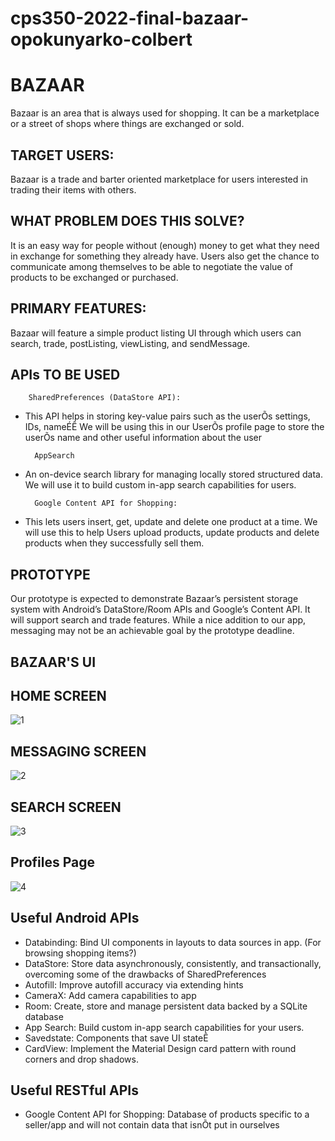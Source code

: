 # cps350-2022-final-bazaar-opokunyarko-colbert


# BAZAAR

Bazaar is an area that is always used for shopping. It can be a marketplace or a street of shops where things are exchanged or sold.


## TARGET USERS:

Bazaar is a trade and barter oriented marketplace for users interested in trading their items with others.


## WHAT PROBLEM DOES THIS SOLVE?

It is an easy way for people without (enough) money to get what they need in exchange for something they already have. Users also get the chance to communicate among themselves to be able to negotiate the value of products to be exchanged or purchased.


## PRIMARY FEATURES:

Bazaar will feature a simple product listing UI through which users can search, trade, postListing, viewListing, and sendMessage.


## APIs TO BE USED

        SharedPreferences (DataStore API):
      
* This API helps in storing key-value pairs such as the userÕs settings, IDs, nameÉÊ
We will be using this in our UserÕs profile page to store the userÕs name and other useful information about the user

        AppSearch
      
* An on-device search library for managing locally stored structured data. We will use it to build custom in-app search capabilities for users.

        Google Content API for Shopping:
      
* This lets users insert, get, update and delete one product at a time. We will use this to help Users upload products, update products and delete products when they successfully sell them.


## PROTOTYPE

Our prototype is expected to demonstrate Bazaar’s persistent storage system with Android’s DataStore/Room APIs and Google’s Content API. It will support search and trade features. While a nice addition to our app, messaging may not be an achievable goal by the prototype deadline. 


## BAZAAR'S UI
      

## HOME SCREEN
![1](https://user-images.githubusercontent.com/78819149/160342010-bb3492d9-19bf-4571-95d2-6cdddd384d12.png)
      		
  
  
## MESSAGING SCREEN
![2](https://user-images.githubusercontent.com/78819149/160342023-8e145c21-a35f-4b1a-b05e-acbb0039763d.png)
  
  
## SEARCH SCREEN
![3](https://user-images.githubusercontent.com/78819149/160342041-9cf5463f-6bfa-48ae-aa33-6c52f87fb69a.png)
  
## Profiles Page
![4](https://user-images.githubusercontent.com/78819149/160342077-de90af18-9747-4a87-88f5-495c440c9eed.png)

  
## Useful Android APIs

* Databinding: Bind UI components in layouts to data sources in app. (For browsing shopping items?)
* DataStore: Store data asynchronously, consistently, and transactionally, overcoming some of the drawbacks of SharedPreferences
* Autofill: Improve autofill accuracy via extending hints
* CameraX: Add camera capabilities to app
* Room: Create, store and manage persistent data backed by a SQLite database
* App Search: Build custom in-app search capabilities for your users.
* Savedstate: Components that save UI stateÊ
* CardView: Implement the Material Design card pattern with round corners and drop shadows.

## Useful RESTful APIs

* Google Content API for Shopping: Database of products specific to a seller/app and will not contain data that isnÕt put in ourselves







